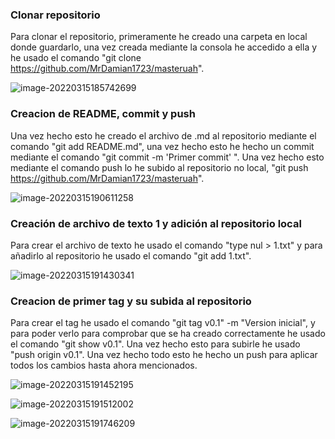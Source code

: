 <h3>Clonar repositorio</h3>

Para clonar el repositorio, primeramente he creado una carpeta en local donde guardarlo, una vez creada mediante la consola he accedido a ella y he usado el comando "git clone https://github.com/MrDamian1723/masteruah". 



![image-20220315185742699](C:\Users\damik\AppData\Roaming\Typora\typora-user-images\image-20220315185742699.png)



<h3>Creacion de README, commit y push</h3>

Una vez hecho esto he creado el archivo de .md al repositorio mediante el comando "git add README.md", una vez hecho esto he hecho un commit mediante el comando "git commit -m 'Primer commit' ". Una vez hecho esto mediante el comando push lo he subido al repositorio no local, "git push https://github.com/MrDamian1723/masteruah".



![image-20220315190611258](C:\Users\damik\AppData\Roaming\Typora\typora-user-images\image-20220315190611258.png)



<h3>Creación de archivo de texto 1 y adición al repositorio local</h3>

Para crear el archivo de texto he usado el comando "type nul > 1.txt" y para añadirlo al repositorio he usado el comando "git add 1.txt".



![image-20220315191430341](C:\Users\damik\AppData\Roaming\Typora\typora-user-images\image-20220315191430341.png)



<h3>Creacion de primer tag y su subida al repositorio</h3>

Para crear el tag he usado el comando "git tag v0.1" -m "Version inicial", y para poder verlo para comprobar que se ha creado correctamente he usado el comando "git show v0.1". Una vez hecho esto para subirle he usado "push origin v0.1". Una vez hecho todo esto he hecho un push para aplicar todos los cambios hasta ahora mencionados.



![image-20220315191452195](C:\Users\damik\AppData\Roaming\Typora\typora-user-images\image-20220315191452195.png)

![image-20220315191512002](C:\Users\damik\AppData\Roaming\Typora\typora-user-images\image-20220315191512002.png)

![image-20220315191746209](C:\Users\damik\AppData\Roaming\Typora\typora-user-images\image-20220315191746209.png)



<h3></h3>


